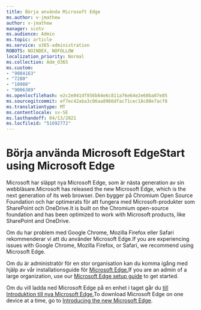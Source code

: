 ```yaml
---
title: Börja använda Microsoft Edge
ms.author: v-jmathew
author: v-jmathew
manager: scotv
ms.audience: Admin
ms.topic: article
ms.service: o365-administration
ROBOTS: NOINDEX, NOFOLLOW
localization_priority: Normal
ms.collection: Adm_O365
ms.custom:
- "9004163"
- "7280"
- "10908"
- "9006389"
ms.openlocfilehash: e2c2e041df856b64e6c811a76e64e2e60ba07e85
ms.sourcegitcommit: ef7ec42aba3c06aa8966dfac71cec18c08e7acf8
ms.translationtype: MT
ms.contentlocale: sv-SE
ms.lasthandoff: 04/13/2021
ms.locfileid: "51692772"
---
```

# <a name="start-using-microsoft-edge"></a><span data-ttu-id="cc1b1-102">Börja använda Microsoft Edge</span><span class="sxs-lookup"><span data-stu-id="cc1b1-102">Start using Microsoft Edge</span></span>

<span data-ttu-id="cc1b1-103">Microsoft har släppt nya Microsoft Edge, som är nästa generation av sin webbläsare.</span><span class="sxs-lookup"><span data-stu-id="cc1b1-103">Microsoft has released the new Microsoft Edge, which is the next generation of its web browser.</span></span> <span data-ttu-id="cc1b1-104">Den bygger på Chromium Open Source Foundation och har optimerats för att fungera med Microsoft-produkter som SharePoint och OneDrive.</span><span class="sxs-lookup"><span data-stu-id="cc1b1-104">It is built on the Chromium open-source foundation and has been optimized to work with Microsoft products, like SharePoint and OneDrive.</span></span>

<span data-ttu-id="cc1b1-105">Om du har problem med Google Chrome, Mozilla Firefox eller Safari rekommenderar vi att du använder Microsoft Edge.</span><span class="sxs-lookup"><span data-stu-id="cc1b1-105">If you are experiencing issues with Google Chrome, Mozilla Firefox, or Safari, we recommend using Microsoft Edge.</span></span>

<span data-ttu-id="cc1b1-106">Om du är administratör för en stor organisation kan du komma igång med hjälp av vår installationsguide för [Microsoft Edge.](https://go.microsoft.com/fwlink/?linkid=2142423)</span><span class="sxs-lookup"><span data-stu-id="cc1b1-106">If you are an admin of a large organization, use our [Microsoft Edge setup guide](https://go.microsoft.com/fwlink/?linkid=2142423) to get started.</span></span>

<span data-ttu-id="cc1b1-107">Om du vill ladda ned Microsoft Edge på en enhet i taget går du [till Introduktion till nya Microsoft Edge.](https://go.microsoft.com/fwlink/?linkid=2141049)</span><span class="sxs-lookup"><span data-stu-id="cc1b1-107">To download Microsoft Edge on one device at a time, go to [Introducing the new Microsoft Edge](https://go.microsoft.com/fwlink/?linkid=2141049).</span></span>
